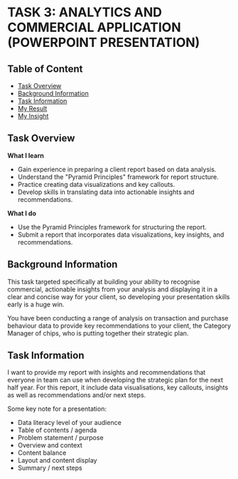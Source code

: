 # TASK 3: ANALYTICS AND COMMERCIAL APPLICATION (POWERPOINT PRESENTATION)
## Table of Content
 - [Task Overview](#overview)
 - [Background Information](#background-info)
 - [Task Information](#task-info)
 - [My Result](#my-result)
 - [My Insight](#my-insight)
## Task Overview <a class = 'anchor' id = 'overview'></a>
**What I learn**
- Gain experience in preparing a client report based on data analysis.
- Understand the "Pyramid Principles" framework for report structure.
- Practice creating data visualizations and key callouts.
- Develop skills in translating data into actionable insights and recommendations.

**What I do**
- Use the Pyramid Principles framework for structuring the report.
- Submit a report that incorporates data visualizations, key insights, and recommendations.
## Background Information <a class = 'anchor' id = 'background-info'></a>
This task targeted specifically at building your ability to recognise commercial, actionable insights from your analysis and displaying it in a clear and concise way for your client, so developing your presentation skills early is a huge win.

You have been conducting a range of analysis on transaction and purchase behaviour data to provide key recommendations to your client, the Category Manager of chips, who is putting together their strategic plan.
## Task Information <a class = 'anchor' id = 'task-info'></a>

I want to provide my report with insights and recommendations that everyone in team can use when developing the strategic plan for the next half year. For this report, it include data visualisations, key callouts, insights as well as recommendations and/or next steps.

Some key note for a presentation:

- Data literacy level of your audience
- Table of contents / agenda
- Problem statement / purpose
- Overview and context
- Content balance
- Layout and content display
- Summary / next steps

